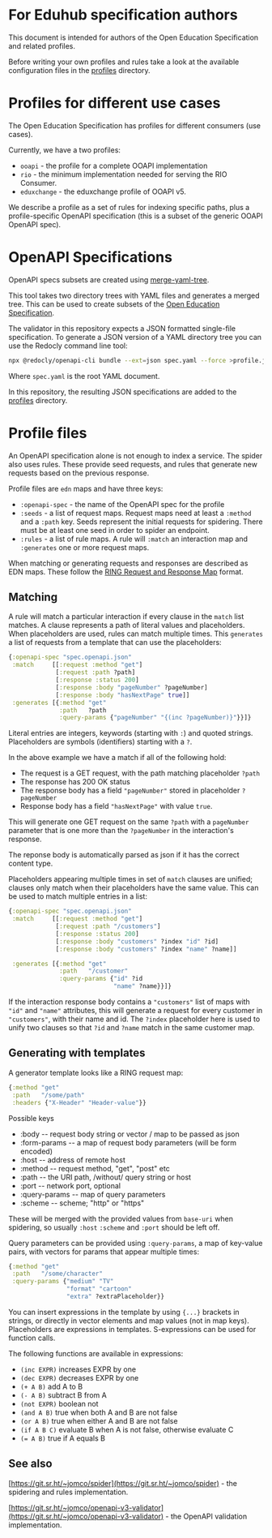 # For Eduhub specification authors

This document is intended for authors of the Open Education
Specification and related profiles.

Before writing your own profiles and rules take a look at the
available configuration files in the [profiles](../profiles) directory.

# Profiles for different use cases

The Open Education Specification has profiles for different consumers
(use cases).

Currently, we have a two profiles:

- `ooapi` - the profile for a complete OOAPI implementation
- `rio` - the minimum implementation needed for serving the RIO Consumer.
- `eduxchange` - the eduxchange profile of OOAPI v5.

We describe a profile as a set of rules for indexing specific paths,
plus a profile-specific OpenAPI specification (this is a subset of the
generic OOAPI OpenAPI spec).

# OpenAPI Specifications

OpenAPI specs subsets are created using
[merge-yaml-tree](https://git.sr.ht/~jomco/merge-yaml-tree).

This tool takes two directory trees with YAML files and generates a
merged tree.  This can be used to create subsets of the [Open
Education
Specification](https://github.com/open-education-api/specification/tree/master/v5).

The validator in this repository expects a JSON formatted single-file
specification. To generate a JSON version of a YAML directory tree you
can use the Redocly command line tool:

```sh
npx @redocly/openapi-cli bundle --ext=json spec.yaml --force >profile.json
```

Where `spec.yaml` is the root YAML document.

In this repository, the resulting JSON specifications are added to the
[profiles](../profiles) directory.

# Profile files

An OpenAPI specification alone is not enough to index a service. The
spider also uses rules. These provide seed requests, and rules that
generate new requests based on the previous response.

Profile files are `edn` maps and have three keys:

- `:openapi-spec` - the name of the OpenAPI spec for the profile
- `:seeds` - a list of request maps. Request maps need at least a
  `:method` and a `:path` key. Seeds represent the initial requests
  for spidering. There must be at least one seed in order to spider an
  endpoint.
- `:rules` - a list of rule maps. A rule will `:match` an interaction
  map and `:generates` one or more request maps.

When matching or generating requests and responses are described as
EDN maps. These follow the [RING Request and Response
Map](https://github.com/ring-clojure/ring/blob/master/SPEC#L44)
format.

## Matching

A rule will match a particular interaction if every clause in the
`match` list matches. A clause represents a path of literal values and
placeholders. When placeholders are used, rules can match multiple
times.  This `generates` a list of requests from a template that can
use the placeholders:

```clojure
{:openapi-spec "spec.openapi.json"
 :match     [[:request :method "get"]
             [:request :path ?path]
             [:response :status 200]
             [:response :body "pageNumber" ?pageNumber]
             [:response :body "hasNextPage" true]]
 :generates [{:method "get"
              :path   ?path
              :query-params {"pageNumber" "{(inc ?pageNumber)}"}}]}
```

Literal entries are integers, keywords (starting with `:`) and quoted
strings. Placeholders are symbols (identifiers) starting with a `?`.

In the above example we have a match if all of the following hold:

- The request is a GET request, with the path matching placeholder
  `?path`
- The response has 200 OK status
- The response body has a field `"pageNumber"` stored in placeholder
  `?pageNumber`
- Response body has a field `"hasNextPage"` with value `true`.

This will generate one GET request on the same `?path` with a
`pageNumber` parameter that is one more than the `?pageNumber` in the
interaction's response.

The reponse body is automatically parsed as json if it has the correct
content type.

Placeholders appearing multiple times in set of `match` clauses are
unified; clauses only match when their placeholders have the same
value.  This can be used to match multiple entries in a list:

```clojure
{:openapi-spec "spec.openapi.json"
 :match     [[:request :method "get"]
             [:request :path "/customers"]
             [:response :status 200]
             [:response :body "customers" ?index "id" ?id]
             [:response :body "customers" ?index "name" ?name]]

 :generates [{:method "get"
              :path   "/customer"
              :query-params {"id" ?id
                             "name" ?name}}]}
```

If the interaction response body contains a `"customers"` list of maps
with `"id"` and `"name"` attributes, this will generate a request for
every customer in `"customers"`, with their name and id. The `?index`
placeholder here is used to unify two clauses so that `?id` and
`?name` match in the same customer map.

## Generating with templates

A generator template looks like a RING request map:

```clojure
{:method "get"
 :path   "/some/path"
 :headers {"X-Header" "Header-value"}}
```

Possible keys

 - :body -- request body string or vector / map to be passed as json
 - :form-params -- a map of request body parameters (will be form encoded)
 - :host -- address of remote host
 - :method -- request method, "get", "post" etc
 - :path -- the URI path, /without/ query string or host
 - :port -- network port, optional
 - :query-params -- map of query parameters
 - :scheme -- scheme; "http" or "https"
 

These will be merged with the provided values from `base-uri` when
spidering, so usually `:host` `:scheme` and `:port` should be left
off.

Query parameters can be provided using `:query-params`, a map of
key-value pairs, with vectors for params that appear multiple times:

```clojure
{:method "get"
 :path   "/some/character"
 :query-params {"medium" "TV"
                "format" "cartoon"
                "extra" ?extraPlaceholder}}
```

You can insert expressions in the template by using `{...}`  brackets
in strings, or directly in vector elements and map values (not in map
keys). Placeholders are expressions in templates.  S-expressions can
be used for function calls.

The following functions are available in expressions:

- `(inc EXPR)` increases EXPR by one
- `(dec EXPR)` decreases EXPR by one
- `(+ A B)` add A to B
- `(- A B)` subtract B from A
- `(not EXPR)` boolean not
- `(and A B)` true when both A and B are not false
- `(or A B)` true when either A and B are not false
- `(if A B C)` evaluate B when A is not false, otherwise evaluate C
- `(= A B)` true if A equals B

## See also

[https://git.sr.ht/~jomco/spider](https://git.sr.ht/~jomco/spider) -
the spidering and rules implementation.

[https://git.sr.ht/~jomco/openapi-v3-validator](https://git.sr.ht/~jomco/openapi-v3-validator) -
the OpenAPI validation implementation.
